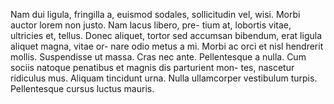 Nam dui ligula, fringilla a, euismod sodales, sollicitudin vel,
wisi. Morbi auctor lorem non justo. Nam lacus libero, pre-
tium at, lobortis vitae, ultricies et, tellus. Donec aliquet, tortor
sed accumsan bibendum, erat ligula aliquet magna, vitae or-
nare odio metus a mi. Morbi ac orci et nisl hendrerit mollis.
Suspendisse ut massa. Cras nec ante. Pellentesque a nulla.
Cum sociis natoque penatibus et magnis dis parturient mon-
tes, nascetur ridiculus mus. Aliquam tincidunt urna. Nulla
ullamcorper vestibulum turpis. Pellentesque cursus luctus
mauris.